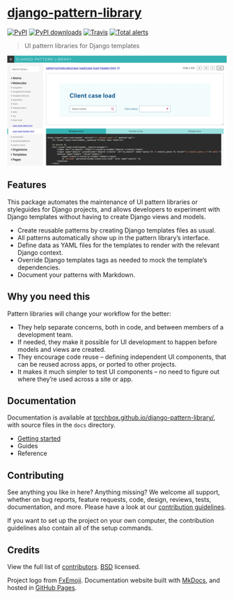 # [django-pattern-library](https://torchbox.github.io/django-pattern-library/)

[![PyPI](https://img.shields.io/pypi/v/django-pattern-library.svg)](https://pypi.org/project/django-pattern-library/) [![PyPI downloads](https://img.shields.io/pypi/dm/django-pattern-library.svg)](https://pypi.org/project/django-pattern-library/) [![Travis](https://travis-ci.com/torchbox/django-pattern-library.svg?branch=master)](https://travis-ci.com/torchbox/django-pattern-library) [![Total alerts](https://img.shields.io/lgtm/alerts/g/torchbox/django-pattern-library.svg?logo=lgtm&logoWidth=18)](https://lgtm.com/projects/g/torchbox/django-pattern-library/alerts/)

> UI pattern libraries for Django templates

![Screenshot of the pattern library UI, with navigation, pattern rendering, and configuration](https://raw.githubusercontent.com/torchbox/django-pattern-library/master/.github/pattern-library-screenshot.webp)

## Features

This package automates the maintenance of UI pattern libraries or styleguides for Django projects, and allows developers to experiment with Django templates without having to create Django views and models.

- Create reusable patterns by creating Django templates files as usual.
- All patterns automatically show up in the pattern library’s interface.
- Define data as YAML files for the templates to render with the relevant Django context.
- Override Django templates tags as needed to mock the template’s dependencies.
- Document your patterns with Markdown.

## Why you need this

Pattern libraries will change your workflow for the better:

- They help separate concerns, both in code, and between members of a development team.
- If needed, they make it possible for UI development to happen before models and views are created.
- They encourage code reuse – defining independent UI components, that can be reused across apps, or ported to other projects.
- It makes it much simpler to test UI components – no need to figure out where they’re used across a site or app.

## Documentation

Documentation is available at [torchbox.github.io/django-pattern-library/](https://torchbox.github.io/django-pattern-library/), with source files in the `docs` directory.

- [Getting started](https://torchbox.github.io/django-pattern-library/getting-started/)
- Guides
- Reference

## Contributing

See anything you like in here? Anything missing? We welcome all support, whether on bug reports, feature requests, code, design, reviews, tests, documentation, and more. Please have a look at our [contribution guidelines](https://github.com/torchbox/django-pattern-library/blob/master/CONTRIBUTING.md).

If you want to set up the project on your own computer, the contribution guidelines also contain all of the setup commands.

## Credits

View the full list of [contributors](https://github.com/torchbox/django-pattern-library/graphs/contributors). [BSD](https://github.com/torchbox/django-pattern-library/blob/master/LICENSE) licensed.

Project logo from [FxEmoji](https://github.com/mozilla/fxemoji). Documentation website built with [MkDocs](https://www.mkdocs.org/), and hosted in [GitHub Pages](https://pages.github.com/).
